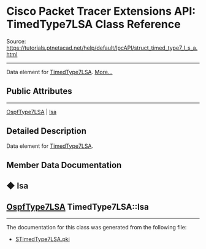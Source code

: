 # Cisco Packet Tracer Extensions API: TimedType7LSA Class Reference

Source: https://tutorials.ptnetacad.net/help/default/IpcAPI/struct_timed_type7_l_s_a.html

---

Data element for [TimedType7LSA](struct_timed_type7_l_s_a.html "Data element for TimedType7LSA."). [More...](struct_timed_type7_l_s_a.html#details)

##  Public Attributes  
  
---  
[OspfType7LSA](struct_ospf_type7_l_s_a.html) | [lsa](struct_timed_type7_l_s_a.html#a00c0a8c0fda2ea234b8c1442a95fd1ce)  
  
## Detailed Description

Data element for [TimedType7LSA](struct_timed_type7_l_s_a.html "Data element for TimedType7LSA."). 

## Member Data Documentation

## ◆ lsa

[OspfType7LSA](struct_ospf_type7_l_s_a.html) TimedType7LSA::lsa  
---  
  
* * *

The documentation for this class was generated from the following file:

  * [STimedType7LSA.pki](_s_timed_type7_l_s_a_8pki.html)


